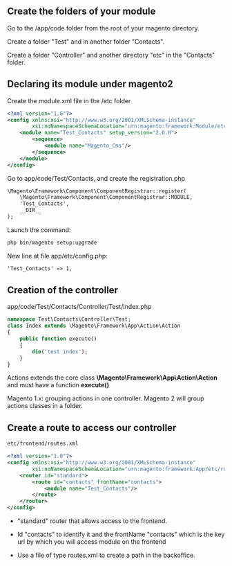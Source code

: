 ## Create the folders of your module

Go to the /app/code folder from the root of your magento directory.

Create a folder "Test" and in another folder "Contacts".

Create a folder "Controller" and another directory "etc" in the "Contacts" folder.

## Declaring its module under magento2

Create the module.xml file in the /etc folder

```xml
<?xml version="1.0"?>
<config xmlns:xsi="http://www.w3.org/2001/XMLSchema-instance"
        xsi:noNamespaceSchemaLocation="urn:magento:framework:Module/etc/module.xsd">
    <module name="Test_Contacts" setup_version="2.0.0">
        <sequence>
            <module name="Magento_Cms"/>
        </sequence>
    </module>
</config>
```

Go to app/code/Test/Contacts, and create the registration.php

```xml
\Magento\Framework\Component\ComponentRegistrar::register(
    \Magento\Framework\Component\ComponentRegistrar::MODULE,
    'Test_Contacts',
    __DIR__
);
```

Launch the command:

```xml
php bin/magento setup:upgrade
```

New line at file app/etc/config.php:

```xml
'Test_Contacts' => 1,
```

## Creation of the controller

app/code/Test/Contacts/Controller/Test/Index.php

```php
namespace Test\Contacts\Controller\Test;
class Index extends \Magento\Framework\App\Action\Action
{
    public function execute()
    {
        die('test index');
    }
}
```

Actions extends the core class **\Magento\Framework\App\Action\Action** and must have a function **execute\(\)**

Magento 1.x: grouping actions in one controller. Magento 2 will group actions classes in a folder.

## Create a route to access our controller

```xml
etc/frontend/routes.xml
```

```xml
<?xml version="1.0"?>
<config xmlns:xsi="http://www.w3.org/2001/XMLSchema-instance"
        xsi:noNamespaceSchemaLocation="urn:magento:framework:App/etc/routes.xsd">
    <router id="standard">
        <route id="contacts" frontName="contacts">
            <module name="Test_Contacts"/>
        </route>
    </router>
</config>
```

- "standard" router that allows access to the frontend.

- Id "contacts" to identify it and the frontName "contacts" which is the key url by which you will access module on the frontend

- Use a file of type routes.xml to create a path in the backoffice.



